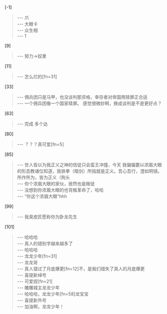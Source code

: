 
[-1] 
>--- 爪<br>
>--- 大眼卡<br>
>--- 众生相<br>
>--- 1<br>

[9] 
>--- 努力->奴隶<br>

[11] 
>--- 怎么烂的[fn=31]<br>

[33] 
>--- 佣兵团只是马甲，也没谈判那资格，幸存者对帝国用赎罪正合适<br>
>--- 一个佣兵团像一个国家赎罪。
感觉很微妙啊，换成谈判是不是更好点？<br>

[63] 
>--- 完成
多个达<br>

[80] 
>--- ？？？真可爱[fn=5]<br>

[85] 
>--- 世人皆以为我正义之神的信徒只会蛮王冲撞，今天 我偏偏要以浓眉大眼的形态教诸位知道，我铁拳（暗剑）所指就是正义。吾心吾行，澄如明镜。所作所为，皆为正义（狗头<br>
>--- 你个浓眉大眼的家伙，居然也是叛徒<br>
>--- 没想到你浓眉大眼的也背叛革命了，哈哈<br>
>--- “你这个浓眉大眼”hhh<br>

[99] 
>--- 我臭皮匠愿称你为卧龙先生<br>

[101] 
>--- 哈哈哈<br>
>--- 真人的错别字越来越多了<br>
>--- 哈哈哈<br>
>--- 龙龙少年[fn=31]<br>
>--- 龙龙哥<br>
>--- 真人错过了月底爆更[fn=12]不，是我们错失了真人的月底爆更<br>
>--- 喜提新绰号<br>
>--- 可爱捏[fn=21]<br>
>--- 雕雕城主龙龙少年<br>
>--- 哈哈哈，龙龙少年[fn=58]龙宝宝<br>
>--- 喜提新外号<br>
>--- 加油啊，龙龙少年！<br>

